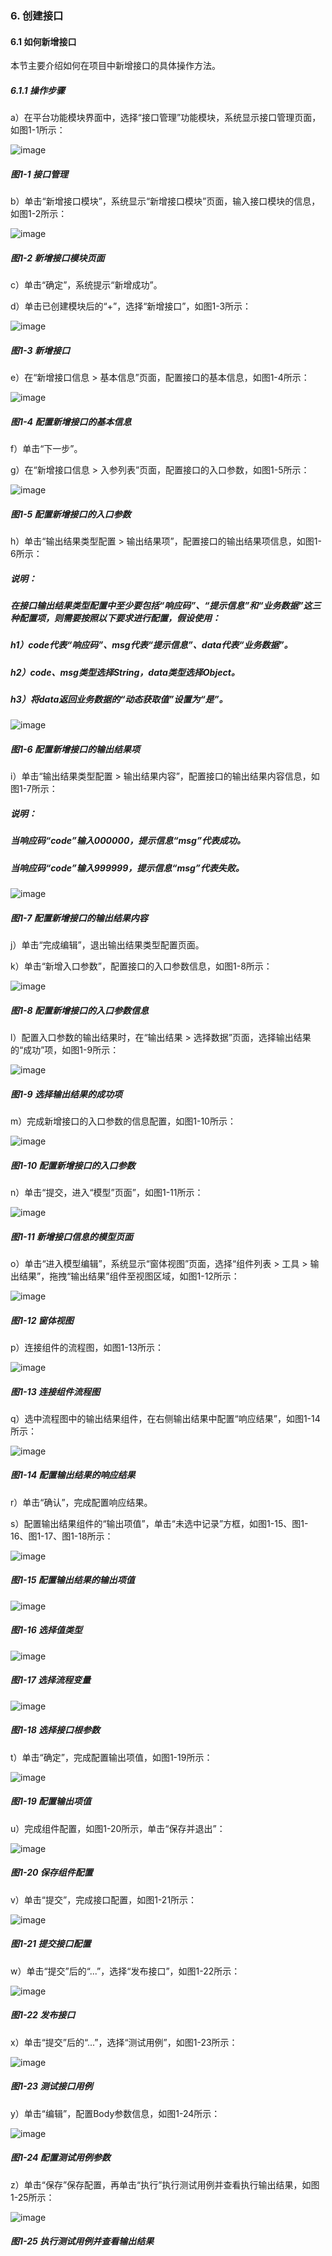 ### 6. 创建接口

#### 6.1 如何新增接口

本节主要介绍如何在项目中新增接口的具体操作方法。

##### 6.1.1 操作步骤

a）在平台功能模块界面中，选择“接口管理”功能模块，系统显示接口管理页面，如图1-1所示：

![image](https://user-images.githubusercontent.com/79617492/174554903-df50c212-fa90-4544-af4c-e998490a6eb4.png)

##### 图1-1 接口管理

b）单击“新增接口模块”，系统显示“新增接口模块”页面，输入接口模块的信息，如图1-2所示：

![image](https://user-images.githubusercontent.com/79617492/174554935-46185c6c-b748-4faf-8651-681dc1cafea5.png)

##### 图1-2 新增接口模块页面

c）单击“确定”，系统提示“新增成功”。

d）单击已创建模块后的“+”，选择“新增接口”，如图1-3所示：

![image](https://user-images.githubusercontent.com/79617492/174554946-0f8e84d5-9bbb-43a9-9bad-71cf92bf88a7.png)

##### 图1-3 新增接口

e）在“新增接口信息 > 基本信息”页面，配置接口的基本信息，如图1-4所示：

![image](https://user-images.githubusercontent.com/79617492/174554963-4f2f539f-e178-42bb-82f5-053e98afb5e5.png)

##### 图1-4 配置新增接口的基本信息

f）单击“下一步”。

g）在“新增接口信息 > 入参列表”页面，配置接口的入口参数，如图1-5所示：

![image](https://user-images.githubusercontent.com/79617492/174554985-7c7f7180-762e-4e1c-aaef-0a531e2006ba.png)

##### 图1-5 配置新增接口的入口参数

h）单击“输出结果类型配置 > 输出结果项”，配置接口的输出结果项信息，如图1-6所示：

##### 说明：

##### 在接口输出结果类型配置中至少要包括“响应码”、“提示信息”和“业务数据”这三种配置项，则需要按照以下要求进行配置，假设使用：

##### h1）code代表“响应码”、msg代表“提示信息”、data代表“业务数据”。

##### h2）code、msg类型选择String，data类型选择Object。

##### h3）将data返回业务数据的“动态获取值”设置为“是”。

![image](https://user-images.githubusercontent.com/79617492/174555029-f7ef6490-d947-4ba0-b06d-bf41d07f466b.png)

##### 图1-6 配置新增接口的输出结果项

i）单击“输出结果类型配置 > 输出结果内容”，配置接口的输出结果内容信息，如图1-7所示：

##### 说明：

##### 当响应码“code”输入000000，提示信息“msg”代表成功。

##### 当响应码“code”输入999999，提示信息“msg”代表失败。

![image](https://user-images.githubusercontent.com/79617492/174555503-7d12a119-33ae-4c8b-b8eb-59d030dadaa5.png)

##### 图1-7 配置新增接口的输出结果内容

j）单击“完成编辑”，退出输出结果类型配置页面。

k）单击“新增入口参数”，配置接口的入口参数信息，如图1-8所示：

![image](https://user-images.githubusercontent.com/79617492/174555521-6149b6cb-f5f9-42c3-8370-ca7a8f94fdc3.png)

##### 图1-8 配置新增接口的入口参数信息

l）配置入口参数的输出结果时，在“输出结果 > 选择数据”页面，选择输出结果的“成功”项，如图1-9所示：

![image](https://user-images.githubusercontent.com/79617492/174555545-859d8d1c-2d0c-4384-983b-1bca7bbc68ea.png)

##### 图1-9 选择输出结果的成功项

m）完成新增接口的入口参数的信息配置，如图1-10所示：

![image](https://user-images.githubusercontent.com/79617492/174555584-ef05e271-e05c-4515-8559-3749dfa44d34.png)

##### 图1-10 配置新增接口的入口参数

n）单击“提交，进入“模型”页面”，如图1-11所示：

![image](https://user-images.githubusercontent.com/79617492/174555617-d511378f-cd6e-4960-a1a1-f766f111be2a.png)

##### 图1-11 新增接口信息的模型页面

o）单击“进入模型编辑”，系统显示“窗体视图”页面，选择“组件列表 > 工具 > 输出结果”，拖拽“输出结果”组件至视图区域，如图1-12所示：

![image](https://user-images.githubusercontent.com/79617492/174555647-f9627d3c-8852-4b0d-8444-dc16745e4952.png)

##### 图1-12 窗体视图

p）连接组件的流程图，如图1-13所示：

![image](https://user-images.githubusercontent.com/79617492/174555705-d91712a6-fde5-4c4d-8527-af66cac58ec3.png)

##### 图1-13 连接组件流程图

q）选中流程图中的输出结果组件，在右侧输出结果中配置“响应结果”，如图1-14所示：

![image](https://user-images.githubusercontent.com/79617492/174555728-d3ab900e-fe78-4975-90ce-8126c15c510b.png)

##### 图1-14 配置输出结果的响应结果

r）单击“确认”，完成配置响应结果。

s）配置输出结果组件的“输出项值”，单击“未选中记录”方框，如图1-15、图1-16、图1-17、图1-18所示：

![image](https://user-images.githubusercontent.com/79617492/174555751-65db40b3-767f-445a-a9c2-f4d854ede1cf.png)

##### 图1-15 配置输出结果的输出项值

![image](https://user-images.githubusercontent.com/79617492/174555772-c37ca02f-ae03-4dee-b383-209df642bffc.png)

##### 图1-16 选择值类型

![image](https://user-images.githubusercontent.com/79617492/174555795-f2404c89-0924-4b5e-8607-e5a78e85dea4.png)

##### 图1-17 选择流程变量

![image](https://user-images.githubusercontent.com/79617492/174555824-16a16bf3-e60b-4f61-9764-dc1d3355f462.png)

##### 图1-18 选择接口根参数

t）单击“确定”，完成配置输出项值，如图1-19所示：

![image](https://user-images.githubusercontent.com/79617492/174555864-3a310f93-dda3-41a1-b520-1c1da5db323c.png)

##### 图1-19 配置输出项值

u）完成组件配置，如图1-20所示，单击“保存并退出”：

![image](https://user-images.githubusercontent.com/79617492/174555889-3eb3eafe-3bae-4988-a15a-4b5a97710567.png)

##### 图1-20 保存组件配置

v）单击“提交”，完成接口配置，如图1-21所示：

![image](https://user-images.githubusercontent.com/79617492/174555908-5ed7e94b-072e-4cb2-bb36-86c2efd9e92c.png)

##### 图1-21 提交接口配置

w）单击“提交”后的“...”，选择“发布接口”，如图1-22所示：

![image](https://user-images.githubusercontent.com/79617492/174555934-2de5a286-5dd7-4b10-aa5b-fe099c02b818.png)

##### 图1-22 发布接口

x）单击“提交”后的“...”，选择“测试用例”，如图1-23所示：

![image](https://user-images.githubusercontent.com/79617492/174555967-f08dcfc8-fd8c-449a-8ef1-7c94879f8efd.png)

##### 图1-23 测试接口用例

y）单击“编辑”，配置Body参数信息，如图1-24所示：

![image](https://user-images.githubusercontent.com/79617492/174555990-26098bdc-ecec-4022-9f8d-59cb1fc0f52d.png)

##### 图1-24 配置测试用例参数

z）单击“保存”保存配置，再单击“执行”执行测试用例并查看执行输出结果，如图1-25所示：

![image](https://user-images.githubusercontent.com/79617492/174556013-fd1c335a-2f58-4db5-b348-9c26a56b6b47.png)

##### 图1-25 执行测试用例并查看输出结果
